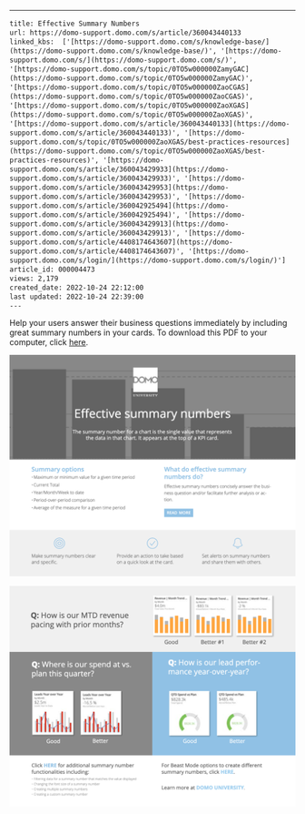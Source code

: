 ---
    title: Effective Summary Numbers
    url: https://domo-support.domo.com/s/article/360043440133
    linked_kbs:  ['[https://domo-support.domo.com/s/knowledge-base/](https://domo-support.domo.com/s/knowledge-base/)', '[https://domo-support.domo.com/s/](https://domo-support.domo.com/s/)', '[https://domo-support.domo.com/s/topic/0TO5w000000ZamyGAC](https://domo-support.domo.com/s/topic/0TO5w000000ZamyGAC)', '[https://domo-support.domo.com/s/topic/0TO5w000000ZaoCGAS](https://domo-support.domo.com/s/topic/0TO5w000000ZaoCGAS)', '[https://domo-support.domo.com/s/topic/0TO5w000000ZaoXGAS](https://domo-support.domo.com/s/topic/0TO5w000000ZaoXGAS)', '[https://domo-support.domo.com/s/article/360043440133](https://domo-support.domo.com/s/article/360043440133)', '[https://domo-support.domo.com/s/topic/0TO5w000000ZaoXGAS/best-practices-resources](https://domo-support.domo.com/s/topic/0TO5w000000ZaoXGAS/best-practices-resources)', '[https://domo-support.domo.com/s/article/360043429933](https://domo-support.domo.com/s/article/360043429933)', '[https://domo-support.domo.com/s/article/360043429953](https://domo-support.domo.com/s/article/360043429953)', '[https://domo-support.domo.com/s/article/360042925494](https://domo-support.domo.com/s/article/360042925494)', '[https://domo-support.domo.com/s/article/360043429913](https://domo-support.domo.com/s/article/360043429913)', '[https://domo-support.domo.com/s/article/4408174643607](https://domo-support.domo.com/s/article/4408174643607)', '[https://domo-support.domo.com/s/login/](https://domo-support.domo.com/s/login/)']
    article_id: 000004473
    views: 2,179
    created_date: 2022-10-24 22:12:00
    last updated: 2022-10-24 22:39:00
    ---



Help your users answer their business questions immediately by including great summary numbers in your cards. To download this PDF to your computer, click [here](https://domosoftware.sharepoint.com/:b:/s/CS-Edu-PublicFiles/EQeuWd4TCwZBodudUNj6uHkB2b8pZPOAuiCxlTJsrUlKhA?e=tt5M9r).


![1.png](1.png)


![2.png](2.png)

